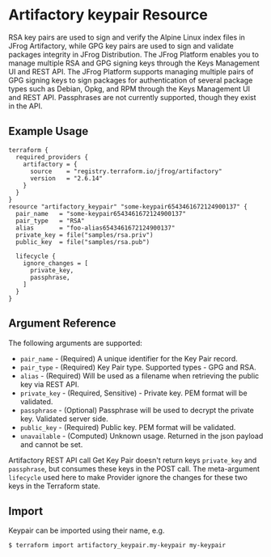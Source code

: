# Artifactory keypair Resource

RSA key pairs are used to sign and verify the Alpine Linux index files in JFrog Artifactory, while GPG key pairs are 
used to sign and validate packages integrity in JFrog Distribution. The JFrog Platform enables you to manage multiple 
RSA and GPG signing keys through the Keys Management UI and REST API. The JFrog Platform supports managing multiple 
pairs of GPG signing keys to sign packages for authentication of several package types such as Debian, Opkg, and RPM 
through the Keys Management UI and REST API.
Passphrases are not currently supported, though they exist in the API.


## Example Usage

```hcl
terraform {
  required_providers {
    artifactory = {
      source    = "registry.terraform.io/jfrog/artifactory"
      version   = "2.6.14"
    }
  }
}
resource "artifactory_keypair" "some-keypair6543461672124900137" {
  pair_name   = "some-keypair6543461672124900137"
  pair_type   = "RSA"
  alias       = "foo-alias6543461672124900137"
  private_key = file("samples/rsa.priv")
  public_key  = file("samples/rsa.pub")
  
  lifecycle {
    ignore_changes = [
      private_key,
      passphrase,
    ]
  }
}
```

## Argument Reference

The following arguments are supported:

* `pair_name` - (Required) A unique identifier for the Key Pair record.
* `pair_type` - (Required) Key Pair type. Supported types - GPG and RSA.
* `alias` - (Required) Will be used as a filename when retrieving the public key via REST API.
* `private_key` - (Required, Sensitive)  - Private key. PEM format will be validated.
* `passphrase` - (Optional) Passphrase will be used to decrypt the private key. Validated server side.
* `public_key` - (Required) Public key. PEM format will be validated.
* `unavailable` - (Computed) Unknown usage. Returned in the json payload and cannot be set.

Artifactory REST API call Get Key Pair doesn't return keys `private_key` and `passphrase`, but consumes these keys in the POST call.
The meta-argument `lifecycle` used here to make Provider ignore the changes for these two keys in the Terraform state.

## Import

Keypair can be imported using their name, e.g.

```
$ terraform import artifactory_keypair.my-keypair my-keypair
```